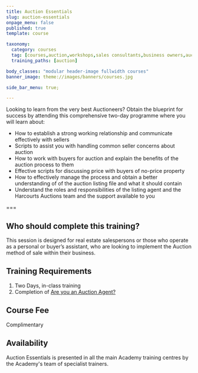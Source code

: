 ```yaml
---
title: Auction Essentials
slug: auction-essentials
onpage_menu: false
published: true
template: course

taxonomy:
  category: courses
  tag: [courses,auction,workshops,sales consultants,business owners,auctioneer,managers]
  training_paths: [auction]

body_classes: "modular header-image fullwidth courses"
banner_image: theme://images/banners/courses.jpg

side_bar_menu: true;

---
```


Looking to learn from the very best Auctioneers? Obtain the blueprint for success by attending this comprehensive two-day programme where you will learn about:
 
-	How to establish a strong working relationship and communicate effectively with sellers
-	Scripts to assist you with handling common seller concerns about auction
-	How to work with buyers for auction and explain the benefits of the auction process to them
-	Effective scripts for discussing price with buyers of no-price property
-	How to effectively manage the process and obtain a better understanding of of the auction listing file and what it should contain
-	Understand the roles and responsibilities of the listing agent and the Harcourts Auctions team and the support available to you

===

## Who should complete this training?
This session is designed for real estate salespersons or those who operate as a personal or buyer’s assistant, who are looking to implement the Auction method of sale within their business.

## Training Requirements
1. Two Days, in-class training
2. Completion of [Are you an Auction Agent?](/courses/auction/auction-agent)

## Course Fee
Complimentary 

## Availability
Auction Essentials is presented in all the main Academy training centres by the Academy's team of specialist trainers.
